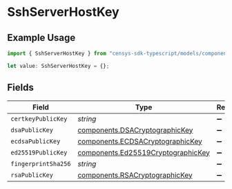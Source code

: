 # SshServerHostKey

## Example Usage

```typescript
import { SshServerHostKey } from "censys-sdk-typescript/models/components";

let value: SshServerHostKey = {};
```

## Fields

| Field                                                                                    | Type                                                                                     | Required                                                                                 | Description                                                                              |
| ---------------------------------------------------------------------------------------- | ---------------------------------------------------------------------------------------- | ---------------------------------------------------------------------------------------- | ---------------------------------------------------------------------------------------- |
| `certkeyPublicKey`                                                                       | *string*                                                                                 | :heavy_minus_sign:                                                                       | N/A                                                                                      |
| `dsaPublicKey`                                                                           | [components.DSACryptographicKey](../../models/components/dsacryptographickey.md)         | :heavy_minus_sign:                                                                       | N/A                                                                                      |
| `ecdsaPublicKey`                                                                         | [components.ECDSACryptographicKey](../../models/components/ecdsacryptographickey.md)     | :heavy_minus_sign:                                                                       | N/A                                                                                      |
| `ed25519PublicKey`                                                                       | [components.Ed25519CryptographicKey](../../models/components/ed25519cryptographickey.md) | :heavy_minus_sign:                                                                       | N/A                                                                                      |
| `fingerprintSha256`                                                                      | *string*                                                                                 | :heavy_minus_sign:                                                                       | N/A                                                                                      |
| `rsaPublicKey`                                                                           | [components.RSACryptographicKey](../../models/components/rsacryptographickey.md)         | :heavy_minus_sign:                                                                       | N/A                                                                                      |